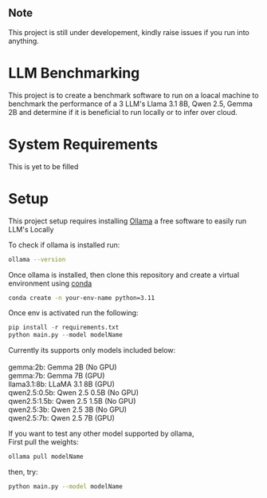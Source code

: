 ## Note

This project is still under developement, kindly raise issues if you run into anything.

# LLM Benchmarking
This project is to create a benchmark software to run on a loacal machine to benchmark the performance of a 3 LLM's  Llama 3.1 8B, Qwen 2.5, Gemma 2B and determine if it is beneficial to run locally or to infer over cloud.

# System Requirements

This is yet to be filled

# Setup
This project setup requires installing [Ollama](https://ollama.com/) a free software to easily run LLM's Locally

To check if ollama is installed run:
```bash
ollama --version
```

Once ollama is installed, then clone this repository and create a virtual environment using [conda](https://www.anaconda.com/docs/getting-started/miniconda/main) 
```bash
conda create -n your-env-name python=3.11
```

Once env is activated run the following:
```python
pip install -r requirements.txt
python main.py --model modelName
```
Currently its supports only models included below:<br>
<br>
gemma:2b: Gemma 2B (No GPU)<br>
gemma:7b: Gemma 7B (GPU)<br>
llama3.1:8b: LLaMA 3.1 8B (GPU)<br>
qwen2.5:0.5b: Qwen 2.5 0.5B (No GPU)<br>
qwen2.5:1.5b: Qwen 2.5 1.5B (No GPU)<br>
qwen2.5:3b: Qwen 2.5 3B (No GPU)<br>
qwen2.5:7b: Qwen 2.5 7B (GPU)<br>

If you want to test any other model supported by ollama,<br>
First pull the weights:
```bash
ollama pull modelName
```

then, try:
```bash
python main.py --model modelName
```



